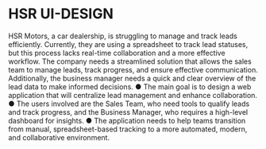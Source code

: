 # HSR UI-DESIGN

HSR Motors, a car dealership, is struggling to manage and track leads efficiently. Currently, they
are using a spreadsheet to track lead statuses, but this process lacks real-time collaboration and
a more effective workflow. The company needs a streamlined solution that allows the sales team
to manage leads, track progress, and ensure effective communication. Additionally, the business
manager needs a quick and clear overview of the lead data to make informed decisions.
● The main goal is to design a web application that will centralize lead management and
enhance collaboration.
● The users involved are the Sales Team, who need tools to qualify leads and track
progress, and the Business Manager, who requires a high-level dashboard for insights.
● The application needs to help teams transition from manual, spreadsheet-based tracking
to a more automated, modern, and collaborative environment.
